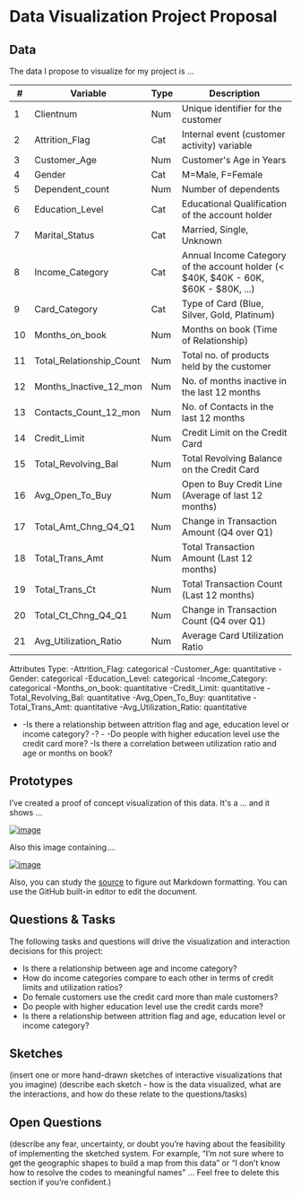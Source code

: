 # Data Visualization Project Proposal

## Data

The data I propose to visualize for my project is ...

| # | Variable | Type | Description |
| ------------- | ------------- | ------------- | ------------- |
| 1 | Clientnum | Num | Unique identifier for the customer |
| 2 | Attrition_Flag | Cat | Internal event (customer activity) variable |
| 3 | Customer_Age | Num | Customer's Age in Years |
| 4 | Gender | Cat | M=Male, F=Female |
| 5 | Dependent_count | Num | Number of dependents |
| 6 | Education_Level | Cat | Educational Qualification of the account holder |
| 7 | Marital_Status | Cat | Married, Single, Unknown |
| 8 | Income_Category | Cat | Annual Income Category of the account holder (< $40K, $40K - 60K, $60K - $80K, ...) |
| 9 | Card_Category | Cat | Type of Card (Blue, Silver, Gold, Platinum) |
| 10 | Months_on_book | Num | Months on book (Time of Relationship) |
| 11 | Total_Relationship_Count | Num | Total no. of products held by the customer |
| 12 | Months_Inactive_12_mon | Num | No. of months inactive in the last 12 months |
| 13 | Contacts_Count_12_mon | Num | No. of Contacts in the last 12 months |
| 14 | Credit_Limit | Num | Credit Limit on the Credit Card |
| 15 | Total_Revolving_Bal | Num | Total Revolving Balance on the Credit Card |
| 16 | Avg_Open_To_Buy | Num | Open to Buy Credit Line (Average of last 12 months) |
| 17 | Total_Amt_Chng_Q4_Q1 | Num | Change in Transaction Amount (Q4 over Q1)  |
| 18 | Total_Trans_Amt | Num | Total Transaction Amount (Last 12 months) |
| 19 | Total_Trans_Ct | Num | Total Transaction Count (Last 12 months) |
| 20 | Total_Ct_Chng_Q4_Q1 | Num | Change in Transaction Count (Q4 over Q1)  |
| 21 | Avg_Utilization_Ratio | Num | Average Card Utilization Ratio |

Attributes Type: -Attrition_Flag: categorical -Customer_Age: quantitative -Gender: categorical -Education_Level: categorical -Income_Category: categorical -Months_on_book: quantitative -Credit_Limit: quantitative -Total_Revolving_Bal: quantitative -Avg_Open_To_Buy: quantitative -Total_Trans_Amt: quantitative -Avg_Utilization_Ratio: quantitative

- -Is there a relationship between attrition flag and age, education level or income category? -? - -Do people with higher education level use the credit card more? -Is there a correlation between utilization ratio and age or months on book?

## Prototypes

I’ve created a proof of concept visualization of this data. It's a ... and it shows ...

[![image](https://user-images.githubusercontent.com/72701739/133905253-31179699-0b8a-4937-9560-0afa7bd0a0d4.PNG)](https://vizhub.com/jrgamez/c0201ec0375049798e90aef67fdc677a)

Also this image containing....

[![image](https://user-images.githubusercontent.com/72701739/133905266-7915dd52-a8ac-4d8b-8119-70096f157553.PNG)](https://vizhub.com/jrgamez/6fa5ab323e6e4156bbc8375cf611e094)

Also, you can study the [source](https://raw.githubusercontent.com/curran/dataviz-project-template-proposal/master/README.md) to figure out Markdown formatting. You can use the GitHub built-in editor to edit the document.

## Questions & Tasks

The following tasks and questions will drive the visualization and interaction decisions for this project:

 * Is there a relationship between age and income category?
 * How do income categories compare to each other in terms of credit limits and utilization ratios?
 * Do female customers use the credit card more than male customers?
 * Do people with higher education level use the credit cards more?
 * Is there a relationship between attrition flag and age, education level or income category?

## Sketches

(insert one or more hand-drawn sketches of interactive visualizations that you imagine)
(describe each sketch - how is the data visualized, what are the interactions, and how do these relate to the questions/tasks)

## Open Questions

(describe any fear, uncertainty, or doubt you’re having about the feasibility of implementing the sketched system. For example, “I’m not sure where to get the geographic shapes to build a map from this data” or “I don’t know how to resolve the codes to meaningful names” … Feel free to delete this section if you’re confident.)
